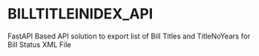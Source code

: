 BILLTITLEINIDEX_API
===================

FastAPI Based API solution to export list of Bill Titles and TitleNoYears for Bill Status XML File